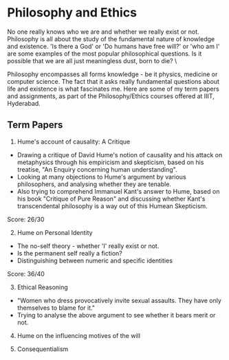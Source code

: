 # Philosophy and Ethics

No one really knows who we are and whether we really exist or not. Philosophy is all about the study of the fundamental nature of knowledge and existence. 'Is there a God' or 'Do humans have free will?' or 'who am I' are some examples of the most popular philosophical questions. Is it possible that we are all just meaningless dust, born to die? \

Philosophy encompasses all forms knowledge - be it physics, medicine or computer science. The fact that it asks really fundamental questions about life and existence is what fascinates me. Here are some of my term papers and assignments, as part of the Philosophy/Ethics courses offered at IIIT, Hyderabad. 

## Term Papers

1. Hume's account of causality: A Critique
- Drawing a critique of David Hume's notion of causality and his attack on metaphysics through his empiricism and skepticism, based on his treatise, "An Enquiry concerning human understanding". 
- Looking at many objections to Hume's argument by various philosophers, and analysing whether they are tenable. 
- Also trying to comprehend Immanuel Kant's answer to Hume, based on his book "Critique of Pure Reason" and discussing whether Kant's transcendental philosophy is a way out of this Humean Skepticism. 

Score: 26/30

2. Hume on Personal Identity
- The no-self theory - whether 'I' really exist or not. 
- Is the permanent self really a fiction? 
- Distinguishing between numeric and specific identities

Score: 36/40

3. Ethical Reasoning

- "Women who dress provocatively invite sexual assaults. They have only themselves to blame for it." 
- Trying to analyse the above argument to see whether it bears merit or not. 

4. Hume on the influencing motives of the will

5. Consequentialism
